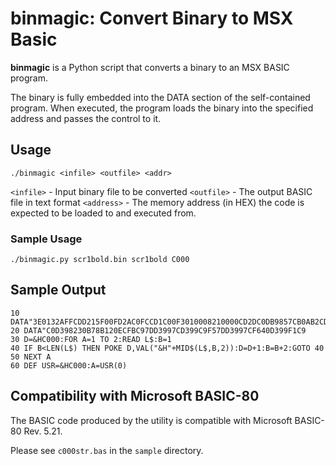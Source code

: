 # binmagic: Convert Binary to MSX Basic

**binmagic** is a Python script that converts a binary to an MSX BASIC program.

The binary is fully embedded into the DATA section of the self-contained program. When executed, the program loads the binary into the specified address and passes the control to it.

## Usage

```
./binmagic <infile> <outfile> <addr>
```

`<infile>` - Input binary file to be converted
`<outfile>` - The output BASIC file in text format
`<address>` - The memory address (in HEX) the code is expected to be loaded to and executed from.

### Sample Usage

```
./binmagic.py scr1bold.bin scr1bold C000
```

## Sample Output

```
10 DATA"3E0132AFFCDD215F00FD2AC0FCCD1C00F3010008210000CD2DC0DB9857CB0AB2CD34
20 DATA"C0D398230B78B120ECFBC97DD3997CD399C9F57DD3997CF640D399F1C9
30 D=&HC000:FOR A=1 TO 2:READ L$:B=1
40 IF B<LEN(L$) THEN POKE D,VAL("&H"+MID$(L$,B,2)):D=D+1:B=B+2:GOTO 40
50 NEXT A
60 DEF USR=&HC000:A=USR(0)
```

## Compatibility with Microsoft BASIC-80

The BASIC code produced by the utility is compatible with Microsoft BASIC-80 Rev. 5.21.

Please see `c000str.bas` in the `sample` directory.
